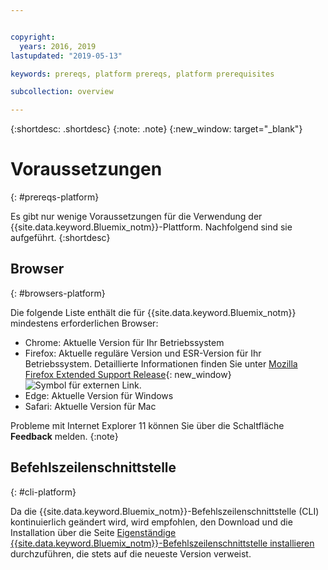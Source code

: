 ```yaml
---


copyright:
  years: 2016, 2019
lastupdated: "2019-05-13"

keywords: prereqs, platform prereqs, platform prerequisites

subcollection: overview

---
```


{:shortdesc: .shortdesc}
{:note: .note}
{:new_window: target="_blank"}

# Voraussetzungen
{: #prereqs-platform}

Es gibt nur wenige Voraussetzungen für die Verwendung der {{site.data.keyword.Bluemix_notm}}-Plattform. Nachfolgend sind sie aufgeführt.
{:shortdesc}

## Browser
{: #browsers-platform}

Die folgende Liste enthält die für {{site.data.keyword.Bluemix_notm}} mindestens erforderlichen Browser:

 * Chrome: Aktuelle Version für Ihr Betriebssystem
 * Firefox: Aktuelle reguläre Version und ESR-Version für Ihr Betriebssystem. Detaillierte Informationen finden Sie unter [Mozilla Firefox
Extended Support Release](https://www.mozilla.org/en-US/firefox/organizations/){: new_window} ![Symbol für externen Link](../icons/launch-glyph.svg "Symbol für externen Link").
 * Edge: Aktuelle Version für Windows
 * Safari: Aktuelle Version für Mac
 
Probleme mit Internet Explorer 11 können Sie über die Schaltfläche **Feedback** melden.
{:note}

## Befehlszeilenschnittstelle
{: #cli-platform}

Da die {{site.data.keyword.Bluemix_notm}}-Befehlszeilenschnittstelle (CLI) kontinuierlich geändert wird, wird empfohlen, den Download und die Installation über die Seite [Eigenständige {{site.data.keyword.Bluemix_notm}}-Befehlszeilenschnittstelle installieren](/docs/cli/?topic=cloud-cli-ibmcloud-cli) durchzuführen, die stets auf die neueste Version verweist.
